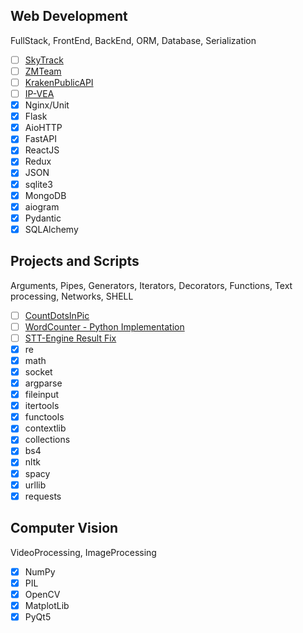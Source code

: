 ## Web Development
FullStack, FrontEnd, BackEnd, ORM, Database, Serialization
- [ ] [SkyTrack](./WebDevelopment/SkyTrack)
- [ ] [ZMTeam](./WebDevelopment/ZMTeam)
- [ ] [KrakenPublicAPI](./WebDevelopment/KrakenPublicAPI)
- [ ] [IP-VEA](./WebDevelopment/IP-VEA)
- [x] Nginx/Unit
- [x] Flask
- [x] AioHTTP
- [x] FastAPI
- [x] ReactJS
- [x] Redux
- [x] JSON
- [x] sqlite3
- [x] MongoDB
- [x] aiogram
- [x] Pydantic
- [x] SQLAlchemy

## Projects and Scripts
Arguments, Pipes, Generators, Iterators, Decorators, Functions, Text processing, Networks, SHELL
- [ ] [CountDotsInPic](./ProjectsAndScripts/CountDotsInPic)
- [ ] [WordCounter - Python Implementation](./ProjectsAndScripts/wc.py)
- [ ] [STT-Engine Result Fix](./ProjectsAndScripts/imot-io.py)
- [x] re
- [x] math
- [x] socket
- [x] argparse
- [x] fileinput
- [x] itertools
- [x] functools
- [x] contextlib
- [x] collections
- [x] bs4
- [x] nltk
- [x] spacy
- [x] urllib
- [x] requests

## Computer Vision
VideoProcessing, ImageProcessing
- [x] NumPy
- [x] PIL
- [x] OpenCV
- [x] MatplotLib
- [x] PyQt5
